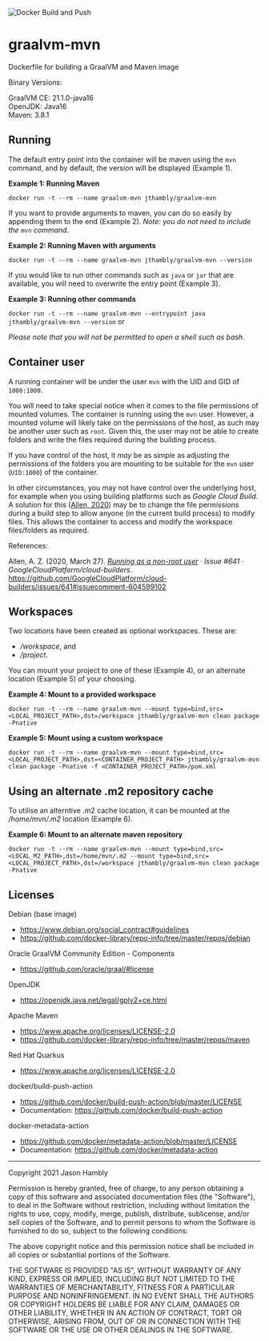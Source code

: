 ![Docker Build and Push](https://github.com/jthambly/graalvm-mvn/workflows/Docker%20Build%20and%20Push/badge.svg?branch=master)

# graalvm-mvn
Dockerfile for building a GraalVM and Maven image

Binary Versions:

GraalVM CE: 21.1.0-java16 <br/>
OpenJDK: Java16 <br/>
Maven: 3.8.1

## Running

The default entry point into the container will be maven using the `mvn` command, and by default, the version will be displayed (Example 1).

**Example 1: Running Maven**

`docker run -t --rm --name graalvm-mvn jthambly/graalvm-mvn`

If you want to provide arguments to maven, you can do so easily by appending them to the end (Example 2). *Note: you do not need to include the `mvn` command*.

**Example 2: Running Maven with arguments**

`docker run -t --rm --name graalvm-mvn jthambly/graalvm-mvn --version`

If you would like to run other commands such as `java` or `jar` that are available, you will need to overwrite the entry point (Example 3).

**Example 3: Running other commands**

`docker run -t --rm --name graalvm-mvn --entrypoint java jthambly/graalvm-mvn --version` or

*Please note that you will not be permitted to open a shell such as bash.*


## Container user

A running container will be under the user `mvn` with the UID and GID of `1000:1000`.


You will need to take special notice when it comes to the file permissions of mounted volumes. 
The container is running using the `mvn` user. However, a mounted volume will likely take on the permissions of the host, as such may be another user such as `root`. 
Given this, the user may not be able to create folders and write the files required during the building process.

If you have control of the host, it *may* be as simple as adjusting the permissions of the folders you are mounting to be suitable for the `mvn` user (`UID:1000`) of the container.

In other circumstances, you may not have control over the underlying host, for example when you using building platforms such as *Google Cloud Build*. 
A solution for this ([Allen, 2020](https://github.com/GoogleCloudPlatform/cloud-builders/issues/641#issuecomment-604599102)) may be to change the file permissions during a build step to allow anyone (in the current build process) to modify files. 
This allows the container to access and modify the workspace files/folders as required.


References:

Allen, A. Z. (2020, March 27). *[Running as a non-root user](https://github.com/GoogleCloudPlatform/cloud-builders/issues/641#issuecomment-604599102) · Issue #641 · GoogleCloudPlatform/cloud-builders*. https://github.com/GoogleCloudPlatform/cloud-builders/issues/641#issuecomment-604599102

## Workspaces

Two locations have been created as optional workspaces. These are:
- */workspace*, and 
- */project*. <br/>


You can mount your project to one of these (Example 4), or an alternate location (Example 5) of your choosing.


**Example 4: Mount to a provided workspace**

`docker run -t --rm --name graalvm-mvn --mount type=bind,src=<LOCAL_PROJECT_PATH>,dst=/workspace jthambly/graalvm-mvn clean package -Pnative`

**Example 5: Mount using a custom workspace**

`docker run -t --rm --name graalvm-mvn --mount type=bind,src=<LOCAL_PROJECT_PATH>,dst=<CONTAINER_PROJECT_PATH> jthambly/graalvm-mvn clean package -Pnative -f <CONTAINER_PROJECT_PATH>/pom.xml`

## Using an alternate .m2 repository cache

To utilise an alterntive .m2 cache location, it can be mounted at the */home/mvn/.m2* location (Example 6).


**Example 6: Mount to an alternate maven repository**

`docker run -t --rm --name graalvm-mvn --mount type=bind,src=<LOCAL_M2_PATH>,dst=/home/mvn/.m2 --mount type=bind,src=<LOCAL_PROJECT_PATH>,dst=/workspace jthambly/graalvm-mvn clean package -Pnative`

## Licenses

Debian (base image)
 - https://www.debian.org/social_contract#guidelines
 - https://github.com/docker-library/repo-info/tree/master/repos/debian

Oracle GraalVM Community Edition - Components
 - https://github.com/oracle/graal/#license

OpenJDK
 - https://openjdk.java.net/legal/gplv2+ce.html

Apache Maven
 - https://www.apache.org/licenses/LICENSE-2.0
 - https://github.com/docker-library/repo-info/tree/master/repos/maven

Red Hat Quarkus
 - https://www.apache.org/licenses/LICENSE-2.0

docker/build-push-action
 - https://github.com/docker/build-push-action/blob/master/LICENSE
 - Documentation: https://github.com/docker/build-push-action

docker-metadata-action
 - https://github.com/docker/metadata-action/blob/master/LICENSE
 - Documentation: https://github.com/docker/metadata-action


---


Copyright 2021 Jason Hambly

Permission is hereby granted, free of charge, to any person obtaining a copy of this software and associated documentation files (the "Software"), to deal in the Software without restriction, including without limitation the rights to use, copy, modify, merge, publish, distribute, sublicense, and/or sell copies of the Software, and to permit persons to whom the Software is furnished to do so, subject to the following conditions:

The above copyright notice and this permission notice shall be included in all copies or substantial portions of the Software.

THE SOFTWARE IS PROVIDED "AS IS", WITHOUT WARRANTY OF ANY KIND, EXPRESS OR IMPLIED, INCLUDING BUT NOT LIMITED TO THE WARRANTIES OF MERCHANTABILITY, FITNESS FOR A PARTICULAR PURPOSE AND NONINFRINGEMENT. IN NO EVENT SHALL THE AUTHORS OR COPYRIGHT HOLDERS BE LIABLE FOR ANY CLAIM, DAMAGES OR OTHER LIABILITY, WHETHER IN AN ACTION OF CONTRACT, TORT OR OTHERWISE, ARISING FROM, OUT OF OR IN CONNECTION WITH THE SOFTWARE OR THE USE OR OTHER DEALINGS IN THE SOFTWARE.

